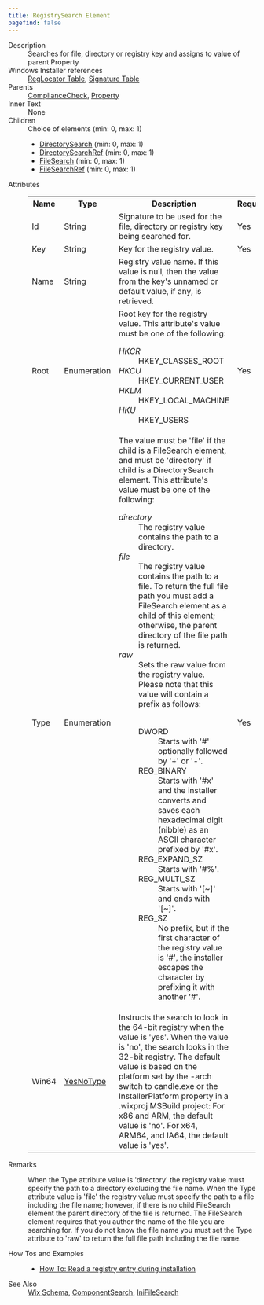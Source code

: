 ```yaml
---
title: RegistrySearch Element
pagefind: false
---
```

<dl>
  <dt>Description</dt>
  <dd>Searches for file, directory or registry key and assigns to value of parent Property</dd>
  <dt>Windows Installer references</dt>
  <dd>
    <a href="http://msdn.microsoft.com/library/aa371171.aspx" target="_blank">RegLocator Table</a>, <a href="http://msdn.microsoft.com/library/aa371853.aspx" target="_blank">Signature Table</a></dd>
  <dt>Parents</dt>
  <dd>
    <a href="../compliancecheck/">ComplianceCheck</a>, <a href="../property/">Property</a></dd>
  <dt>Inner Text</dt>
  <dd>None</dd>
  <dt>Children</dt>
  <dd>Choice of elements (min: 0, max: 1)<ul><li><a href="../directorysearch/">DirectorySearch</a> (min: 0, max: 1)</li><li><a href="../directorysearchref/">DirectorySearchRef</a> (min: 0, max: 1)</li><li><a href="../filesearch/">FileSearch</a> (min: 0, max: 1)</li><li><a href="../filesearchref/">FileSearchRef</a> (min: 0, max: 1)</li></ul></dd>
  <dt>Attributes</dt>
  <dd>
    <table cellspacing="0" cellpadding="0" class="schema">
      <tr>
        <th width="15%">Name</th>
        <th width="15%">Type</th>
        <th width="65%">Description</th>
        <th width="15%">Required</th>
      </tr>
      <tr>
        <td>Id</td>
        <td>String</td>
        <td>Signature to be used for the file, directory or registry key being searched for.</td>
        <td>Yes</td>
      </tr>
      <tr>
        <td>Key</td>
        <td>String</td>
        <td>Key for the registry value.</td>
        <td>Yes</td>
      </tr>
      <tr>
        <td>Name</td>
        <td>String</td>
        <td>Registry value name. If this value is null, then the value from the key's unnamed or default value, if any, is retrieved.</td>
        <td>&nbsp;</td>
      </tr>
      <tr>
        <td>Root</td>
        <td>Enumeration</td>
        <td>Root key for the registry value.  This attribute's value must be one of the following:<dl><dt class="enumerationValue"><dfn>HKCR</dfn></dt><dd>                                     HKEY_CLASSES_ROOT                                 </dd><dt class="enumerationValue"><dfn>HKCU</dfn></dt><dd>                                     HKEY_CURRENT_USER                                 </dd><dt class="enumerationValue"><dfn>HKLM</dfn></dt><dd>                                     HKEY_LOCAL_MACHINE                                 </dd><dt class="enumerationValue"><dfn>HKU</dfn></dt><dd>                                     HKEY_USERS                                 </dd></dl></td>
        <td>Yes</td>
      </tr>
      <tr>
        <td>Type</td>
        <td>Enumeration</td>
        <td>                         The value must be 'file' if the child is a FileSearch element, and must be 'directory' if child is a DirectorySearch element.                       This attribute's value must be one of the following:<dl><dt class="enumerationValue"><dfn>directory</dfn></dt><dd>                                     The registry value contains the path to a directory.                                 </dd><dt class="enumerationValue"><dfn>file</dfn></dt><dd>                                     The registry value contains the path to a file. To return the full file path you must add a FileSearch element as a child of this element; otherwise, the parent directory of the file path is returned.                                 </dd><dt class="enumerationValue"><dfn>raw</dfn></dt><dd>                                     Sets the raw value from the registry value.  Please note that this value will contain a prefix as follows:<br /><br /><dl><dt>DWORD</dt><dd>Starts with '#' optionally followed by '+' or '-'.</dd><dt>REG_BINARY</dt><dd>Starts with '#x' and the installer converts and saves each hexadecimal digit (nibble) as an ASCII character prefixed by '#x'.</dd><dt>REG_EXPAND_SZ</dt><dd>Starts with '#%'.</dd><dt>REG_MULTI_SZ</dt><dd>Starts with '[~]' and ends with '[~]'.</dd><dt>REG_SZ</dt><dd>No prefix, but if the first character of the registry value is '#', the installer escapes the character by prefixing it with another '#'.</dd></dl></dd></dl></td>
        <td>Yes</td>
      </tr>
      <tr>
        <td>Win64</td>
        <td><a href="../simple_type_yesnotype/">YesNoType</a></td>
        <td>Instructs the search to look in the 64-bit registry when the value is 'yes'. When the value is 'no', the search looks in the 32-bit registry.           The default value is based on the platform set by the -arch switch to candle.exe           or the InstallerPlatform property in a .wixproj MSBuild project:            For x86 and ARM, the default value is 'no'.            For x64, ARM64, and IA64, the default value is 'yes'.           </td>
        <td>&nbsp;</td>
      </tr>
    </table>
  </dd>
  <dt>Remarks</dt>
  <dd><p>                         When the Type attribute value is 'directory' the registry value must specify the path to a directory excluding the file name.                         When the Type attribute value is 'file' the registry value must specify the path to a file including the file name;                         however, if there is no child FileSearch element the parent directory of the file is returned. The FileSearch element requires                         that you author the name of the file you are searching for. If you do not know the file name                         you must set the Type attribute to 'raw' to return the full file path including the file name.                     </p></dd>
  <dt>How Tos and Examples</dt>
  <dd>
    <ul>
      <li>
        <a href="../../../howtos/files_and_registry/read_a_registry_entry">How To: Read a registry entry during installation</a>
      </li>
    </ul>
  </dd>
  <dt>See Also</dt>
  <dd>
    <a href="../">Wix Schema</a>, <a href="../componentsearch/">ComponentSearch</a>, <a href="../inifilesearch/">IniFileSearch</a></dd>
</dl>
